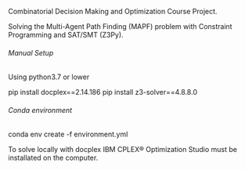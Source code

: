 Combinatorial Decision Making and Optimization Course Project.

Solving the Multi-Agent Path Finding (MAPF) problem with Constraint Programming and SAT/SMT (Z3Py).

###### Manual Setup

Using python3.7 or lower

pip install docplex==2.14.186
pip install z3-solver==4.8.8.0

###### Conda environment

conda env create -f environment.yml

To solve locally with docplex IBM CPLEX® Optimization Studio must be installated on the computer.
